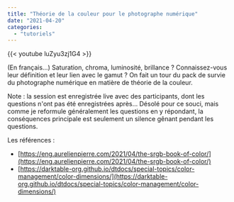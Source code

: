 ```yaml
---
title: "Théorie de la couleur pour le photographe numérique"
date: "2021-04-20"
categories: 
  - "tutoriels"
---
```


{{< youtube luZyu3zj1G4 >}}

(En français…) Saturation, chroma, luminosité, brillance ? Connaissez-vous leur définition et leur lien avec le gamut​ ? On fait un tour du pack de survie du photographe​ numérique en matière de théorie de la couleur​.

Note : la session est enregistrée live avec des participants, dont les questions n'ont pas été enregistrées après… Désolé pour ce souci, mais comme je reformule généralement les questions en y répondant, la conséquences principale est seulement un silence gênant pendant les questions.

Les références : 

- [https://eng.aurelienpierre.com/2021/04/the-srgb-book-of-color/](https://eng.aurelienpierre.com/2021/04/the-srgb-book-of-color/)
- [https://darktable-org.github.io/dtdocs/special-topics/color-management/color-dimensions/](https://darktable-org.github.io/dtdocs/special-topics/color-management/color-dimensions/)
